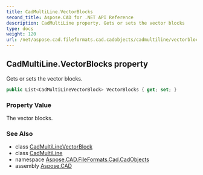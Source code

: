```yaml
---
title: CadMultiLine.VectorBlocks
second_title: Aspose.CAD for .NET API Reference
description: CadMultiLine property. Gets or sets the vector blocks
type: docs
weight: 120
url: /net/aspose.cad.fileformats.cad.cadobjects/cadmultiline/vectorblocks/
---
```

## CadMultiLine.VectorBlocks property

Gets or sets the vector blocks.

```csharp
public List<CadMultiLineVectorBlock> VectorBlocks { get; set; }
```

### Property Value

The vector blocks.

### See Also

* class [CadMultiLineVectorBlock](../../cadmultilinevectorblock/)
* class [CadMultiLine](../)
* namespace [Aspose.CAD.FileFormats.Cad.CadObjects](../../cadmultiline/)
* assembly [Aspose.CAD](../../../)


